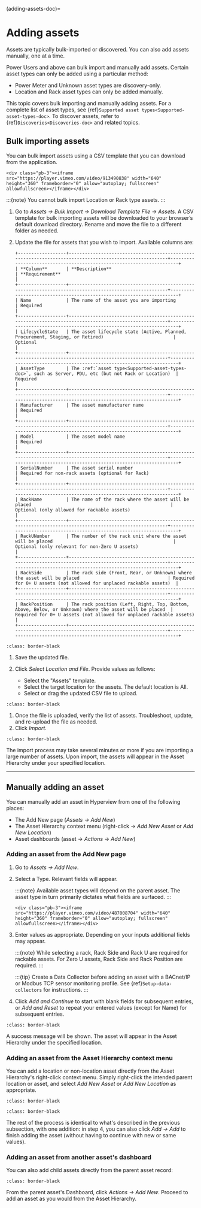 (adding-assets-doc)=

# Adding assets

Assets are typically bulk-imported or discovered. You can also add assets manually, one at a time.

Power Users and above can bulk import and manually add assets. Certain asset types can only be added using a particular method:

- Power Meter and Unknown asset types are discovery-only.
- Location and Rack asset types can only be added manually.

This topic covers bulk importing and manually adding assets. For a complete list of asset types, see {ref}`Supported asset types<Supported-asset-types-doc>`. To discover assets, refer to {ref}`Discoveries<Discoveries-doc>` and related topics.

## Bulk importing assets

You can bulk import assets using a CSV template that you can download from the application.

```{raw} html
<div class="pb-3"><iframe src="https://player.vimeo.com/video/913490838" width="640" height="360" frameborder="0" allow="autoplay; fullscreen" allowfullscreen></iframe></div>
```

:::{note}
You cannot bulk import Location or Rack type assets.
:::

1. Go to *Assets → Bulk Import → Download Template File → Assets*. A CSV template for bulk importing assets will be downloaded to your browser’s default download directory. Rename and move the file to a different folder as needed.

2. Update the file for assets that you wish to import. Available columns are:

   ```{eval-rst}
   +------------------+--------------------------------------------------------------------------------------------------------+----------------------------------------------------------------------+
   | **Column**       | **Description**                                                                                        | **Requirement**                                                      |
   +------------------+--------------------------------------------------------------------------------------------------------+----------------------------------------------------------------------+
   | Name             | The name of the asset you are importing                                                                | Required                                                             |
   +------------------+--------------------------------------------------------------------------------------------------------+----------------------------------------------------------------------+
   | LifecycleState   | The asset lifecycle state (Active, Planned, Procurement, Staging, or Retired)                          | Optional                                                             |
   +------------------+--------------------------------------------------------------------------------------------------------+----------------------------------------------------------------------+
   | AssetType        | The :ref:`asset type<Supported-asset-types-doc>`, such as Server, PDU, etc (but not Rack or Location)  | Required                                                             |
   +------------------+--------------------------------------------------------------------------------------------------------+----------------------------------------------------------------------+
   | Manufacturer     | The asset manufacturer name                                                                            | Required                                                             |
   +------------------+--------------------------------------------------------------------------------------------------------+----------------------------------------------------------------------+
   | Model            | The asset model name                                                                                   | Required                                                             |
   +------------------+--------------------------------------------------------------------------------------------------------+----------------------------------------------------------------------+
   | SerialNumber     | The asset serial number                                                                                | Required for non-rack assets (optional for Rack)                     |
   +------------------+--------------------------------------------------------------------------------------------------------+----------------------------------------------------------------------+
   | RackName         | The name of the rack where the asset will be placed                                                    | Optional (only allowed for rackable assets)                          |
   +------------------+--------------------------------------------------------------------------------------------------------+----------------------------------------------------------------------+
   | RackUNumber      | The number of the rack unit where the asset will be placed                                             | Optional (only relevant for non-Zero U assets)                       |
   +------------------+--------------------------------------------------------------------------------------------------------+----------------------------------------------------------------------+
   | RackSide         | The rack side (Front, Rear, or Unknown) where the asset will be placed                                 | Required for 0+ U assets (not allowed for unplaced rackable assets)  |
   +------------------+--------------------------------------------------------------------------------------------------------+----------------------------------------------------------------------+
   | RackPosition     | The rack position (Left, Right, Top, Bottom, Above, Below, or Unknown) where the asset will be placed  | Required for 0+ U assets (not allowed for unplaced rackable assets)  |
   +------------------+--------------------------------------------------------------------------------------------------------+----------------------------------------------------------------------+
   ```

```{image} /asset-management/media/import_bulkfile.png
:class: border-black
```

1. Save the updated file.

2. Click *Select Location and File*. Provide values as follows:

   - Select the "Assets" template.
   - Select the target location for the assets. The default location is All.
   - Select or drag the updated CSV file to upload.

```{image} /asset-management/media/import_bulkfileselect.png
:class: border-black
```

1. Once the file is uploaded, verify the list of assets. Troubleshoot, update, and re-upload the file as needed.
2. Click *Import*.

```{image} /asset-management/media/import_bulk.png
:class: border-black
```

The import process may take several minutes or more if you are importing a large number of assets. Upon import, the assets will appear in the Asset Hierarchy under your specified location.

______________________________________________________________________

## Manually adding an asset

You can manually add an asset in Hyperview from one of the following places:

- The Add New page (*Assets → Add New*)
- The Asset Hierarchy context menu (right-click → *Add New Asset* or *Add New Location*)
- Asset dashboards (asset → *Actions* → *Add New*)

### Adding an asset from the Add New page

1. Go to *Assets → Add New*.

2. Select a Type. Relevant fields will appear.

   :::{note}
   Available asset types will depend on the parent asset. The asset type in turn primarily dictates what fields are surfaced.
   :::

   ```{raw} html
   <div class="pb-3"><iframe src="https://player.vimeo.com/video/487008704" width="640" height="360" frameborder="0" allow="autoplay; fullscreen" allowfullscreen></iframe></div>
   ```

3. Enter values as appropriate. Depending on your inputs additional fields may appear.

   :::{note}
   While selecting a rack, Rack Side and Rack U are required for rackable assets. For Zero U assets, Rack Side and Rack Position are required.
   :::

   :::{tip}
   Create a Data Collector before adding an asset with a BACnet/IP or Modbus TCP sensor monitoring profile. See {ref}`Setup-data-collectors` for instructions.
   :::

4. Click *Add and Continue* to start with blank fields for subsequent entries, or *Add and Reset* to repeat your entered values (except for Name) for subsequent entries.

```{image} /asset-management/media/manualadd_addandcontinue.png
:class: border-black
```

A success message will be shown. The asset will appear in the Asset Hierarchy under the specified location.

### Adding an asset from the Asset Hierarchy context menu

You can add a location or non-location asset directly from the Asset Hierarchy's right-click context menu. Simply right-click the intended parent location or asset, and select *Add New Asset* or *Add New Location* as appropriate.

```{image} /asset-management/media/manualadd-rightclick-contextmenu.png
:class: border-black
```

```{image} /asset-management/media/manualadd-rightclick-location.png
:class: border-black
```

The rest of the process is identical to what's described in the previous subsection, with one addition: in step 4, you can also click *Add → Add* to finish adding the asset (without having to continue with new or same values).

### Adding an asset from another asset's dashboard

You can also add child assets directly from the parent asset record:

```{image} /asset-management/media/add_childasset.png
:class: border-black
```

From the parent asset's Dashboard, click *Actions → Add New*. Proceed to add an asset as you would from the Asset Hierarchy.
